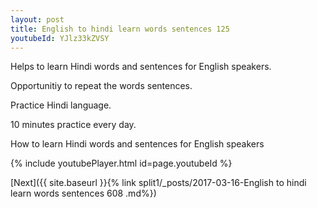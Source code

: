 ```yaml
---
layout: post
title: English to hindi learn words sentences 125 
youtubeId: YJlz33kZVSY
---
```

 
 
Helps to learn Hindi words and sentences for English speakers.

Opportunitiy to repeat the words sentences. 

Practice Hindi language. 
 
10 minutes practice every day. 
 
How to learn Hindi words and sentences for English speakers 
 
{% include youtubePlayer.html id=page.youtubeId %}
 
 
[Next]({{ site.baseurl }}{% link  split1/_posts/2017-03-16-English to hindi learn words sentences 608 .md%})
 

